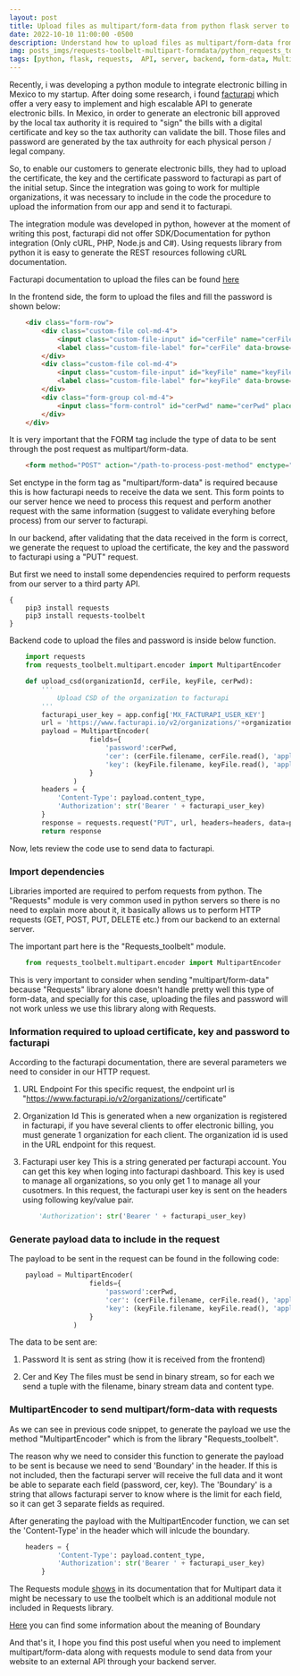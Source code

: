 ```yaml
---
layout: post
title: Upload files as multipart/form-data from python flask server to third party API using requests
date: 2022-10-10 11:00:00 -0500
description: Understand how to upload files as multipart/form-data from flask sever to external API using requests module
img: posts_imgs/requests-toolbelt-multipart-formdata/python_requests_toolbelt.jpeg
tags: [python, flask, requests,  API, server, backend, form-data, MultipartEncoder]
---
```


Recently, i was developing a python module to integrate electronic billing in Mexico to my startup. After doing some research, i found [facturapi](https://www.facturapi.io/) which offer a very easy to implement and high escalable API to generate electronic bills. In Mexico, in order to generate an electronic bill approved by the local tax authority it is required to "sign" the bills with a digital certificate and key so the tax authority can validate the bill. Those files and password are generated by the tax authroity for each physical person / legal company.

So, to enable our customers to generate electronic bills, they had to upload the certificate, the key and the certificate password to facturapi as part of the initial setup. Since the integration was going to work for multiple organizations, it was necessary to include in the code the procedure to upload the information from our app and send it to facturapi.

The integration module was developed in python, however at the moment of writing this post, facturapi did not offer SDK/Documentation for python integration (Only cURL, PHP, Node.js and C#). Using requests library from python it is easy to generate the REST resources following cURL documentation.

Facturapi documentation to upload the files can be found [here](https://docs.facturapi.io/api/#tag/organization/operation/uploadOrganizationCertificate)

In the frontend side, the form to upload the files and fill the password is shown below:

```html
    <div class="form-row">
        <div class="custom-file col-md-4">
            <input class="custom-file-input" id="cerFile" name="cerFile" required="" type="file">
            <label class="custom-file-label" for="cerFile" data-browse="Elegir">Archivo .cer</label>
        </div>
        <div class="custom-file col-md-4">
            <input class="custom-file-input" id="keyFile" name="keyFile" required="" type="file">
            <label class="custom-file-label" for="keyFile" data-browse="Elegir">Archivo .key</label>
        </div>
        <div class="form-group col-md-4">
            <input class="form-control" id="cerPwd" name="cerPwd" placeholder="Contraseña del certificado" required="" type="password" value="">
        </div>
    </div>
```

It is very important that the FORM tag include the type of data to be sent through the post request as multipart/form-data.

```html
    <form method="POST" action="/path-to-process-post-method" enctype="multipart/form-data">
```

Set enctype in the form tag as "multipart/form-data" is required because this is how facturapi needs to receive the data we sent. This form points to our server hence we need to process this request and perform another request with the same information (suggest to validate everyhing before process) from our server to facturapi.

In our backend, after validating that the data received in the form is correct, we generate the request to upload the certificate, the key and the password to facturapi using a "PUT" request.

But first we need to install some dependencies required to perform requests from our server to a third party API.

```console
{
    pip3 install requests
    pip3 install requests-toolbelt
}
```

Backend code to upload the files and password is inside below function.

```python
    import requests
    from requests_toolbelt.multipart.encoder import MultipartEncoder

    def upload_csd(organizationId, cerFile, keyFile, cerPwd):
        '''
            Upload CSD of the organization to facturapi
        '''
        facturapi_user_key = app.config['MX_FACTURAPI_USER_KEY']
        url = 'https://www.facturapi.io/v2/organizations/'+organizationId+'/certificate'
        payload = MultipartEncoder(
                    fields={
                        'password':cerPwd,
                        'cer': (cerFile.filename, cerFile.read(), 'application/octet-stream'),
                        'key': (keyFile.filename, keyFile.read(), 'application/octet-stream')
                    }
                )
        headers = {
            'Content-Type': payload.content_type,
            'Authorization': str('Bearer ' + facturapi_user_key)
        }
        response = requests.request("PUT", url, headers=headers, data=payload)
        return response
```

Now, lets review the code use to send data to facturapi.

### Import dependencies

Libraries imported are required to perfom requests from python. The "Requests" module is very common used in python servers so there is no need to explain more about it, it basically allows us to perform HTTP requests (GET, POST, PUT, DELETE etc.) from our backend to an external server.

The important part here is the "Requests_toolbelt" module.

```python
    from requests_toolbelt.multipart.encoder import MultipartEncoder
```

This is very important to consider when sending "multipart/form-data" because "Requests" library alone doesn't handle pretty well this type of form-data, and specially for this case, uploading the files and password will not work unless we use this library along with Requests.

### Information required to upload certificate, key and password to facturapi

According to the facturapi documentation, there are several parameters we need to consider in our HTTP request.

1. URL Endpoint
    For this specific request, the endpoint url is "https://www.facturapi.io/v2/organizations/<organizationId>/certificate"

2. Organization Id
    This is generated when a new organization is registered in facturapi, if you have several clients to offer electronic billing, you must generate 1 organization for each client.
    The organization id is used in the URL endpoint for this request.

3. Facturapi user key
    This is a string generated per facturapi account. You can get this key when loging into facturapi dashboard. This key is used to manage all organizations, so you only get 1 to manage all your cusotmers.
    In this request, the facturapi user key is sent on the headers using following key/value pair.

    ```python
        'Authorization': str('Bearer ' + facturapi_user_key)
    ```

### Generate payload data to include in the request

The payload to be sent in the request can be found in the following code:

```python
    payload = MultipartEncoder(
                    fields={
                        'password':cerPwd,
                        'cer': (cerFile.filename, cerFile.read(), 'application/octet-stream'),
                        'key': (keyFile.filename, keyFile.read(), 'application/octet-stream')
                    }
                )
```

The data to be sent are:

1. Password
    It is sent as string (how it is received from the frontend)

2. Cer and Key
    The files must be send in binary stream, so for each we send a tuple with the filename, binary stream data and content type.

### MultipartEncoder to send multipart/form-data with requests

As we can see in previous code snippet, to generate the payload we use the method "MultipartEncoder" which is from the library "Requests_toolbelt".

The reason why we need to consider this function to generate the payload to be sent is because we need to send 'Boundary' in the header. If this is not included, then the facturapi server will receive the full data and it wont be able to separate each field (password, cer, key). The 'Boundary' is a string that allows facturapi server to know where is the limit for each field, so it can get 3 separate fields as required.

After generating the payload with the MultipartEncoder function, we can set the 'Content-Type' in the header which will inlcude the boundary.

```python
    headers = {
            'Content-Type': payload.content_type,
            'Authorization': str('Bearer ' + facturapi_user_key)
        }
```

The Requests module [shows](https://requests.readthedocs.io/en/latest/user/quickstart/#post-a-multipart-encoded-file) in its documentation that for Multipart data it might be necessary to use the toolbelt which is an additional module not included in Requests library.

[Here](https://stackoverflow.com/questions/3508338/what-is-the-boundary-in-multipart-form-data) you can find some information about the meaning of Boundary


And that's it, I hope you find this post useful when you need to implement multipart/form-data along with requests module to send data from your website to an external API through your backend server.